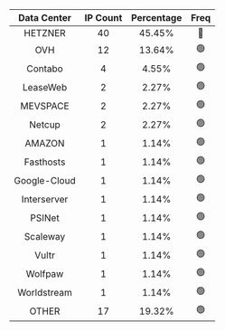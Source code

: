 | Data Center | IP Count | Percentage | Freq |
|:------------:|:--------:|:-----------:|:-----:|
| HETZNER | 40 | 45.45% | 🔴 |
| OVH | 12 | 13.64% | 🟢 |
| Contabo | 4 | 4.55% | 🟢 |
| LeaseWeb | 2 | 2.27% | 🟢 |
| MEVSPACE | 2 | 2.27% | 🟢 |
| Netcup | 2 | 2.27% | 🟢 |
| AMAZON | 1 | 1.14% | 🟢 |
| Fasthosts | 1 | 1.14% | 🟢 |
| Google-Cloud | 1 | 1.14% | 🟢 |
| Interserver | 1 | 1.14% | 🟢 |
| PSINet | 1 | 1.14% | 🟢 |
| Scaleway | 1 | 1.14% | 🟢 |
| Vultr | 1 | 1.14% | 🟢 |
| Wolfpaw | 1 | 1.14% | 🟢 |
| Worldstream | 1 | 1.14% | 🟢 |
| OTHER | 17 | 19.32% | 🟢 |